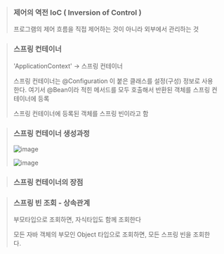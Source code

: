 > ### 제어의 역전 IoC ( Inversion of Control )
>
> 프로그램의 제어 흐름을 직접 제어하는 것이 아니라 외부에서 관리하는 것

> ### 스프링 컨테이너
>
> 'ApplicationContext' -> 스프링 컨테이너
>
> 스프링 컨테이너는 @Configuration 이 붙은 클래스를 설정(구성) 정보로 사용한다. 여기서 @Bean이라 적힌 메서드를 모두 호출해서 반환된 객체를 스프링 컨테이너에 등록
>
> 스프링 컨테이너에 등록된 객체를 스프링 빈이라고 함

> ### 스프링 컨테이너 생성과정
>
> ![image](https://github.com/lbk00/study_record/assets/99525751/ab64c1ea-fede-48d2-a99e-859c89e827c2)
>
> ![image](https://github.com/lbk00/study_record/assets/99525751/2d688cee-8a6d-405f-9088-08c40dcdc3de)



> ### 스프링 컨테이너의 장점

> ### 스프링 빈 조회 - 상속관계
>
> 부모타입으로 조회하면, 자식타입도 함께 조회한다
>
> 모든 자바 객체의 부모인 Object 타입으로 조회하면, 모든 스프링 빈을 조회한다.
